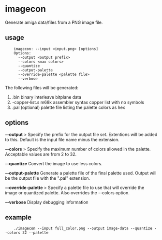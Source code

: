 imagecon
========

Generate amiga data/files from a PNG image file.

usage
-----
```
    imagecon: --input <input.png> [options]
    Options:
      --output <output prefix>
      --colors <max colors>
      --quantize
      --output-palette
      --override-palette <palette file>
      --verbose
```

The following files will be generated:
1. <output prefix>.bin		binary interleave bitplane data
2. <output prefix>-copper-list.s 	m68k assembler syntax copper list with no symbols
3. <output prefix>.pal		(optional) palette file listing the palette colors as hex

options
-------
**--output** <output prefix>>
Specify the prefix for the output file set. Extentions will be added to this. Default is the input file name minus the extension.

**--colors** <max colors>>
Specify the maximum number of colors allowed in the palette. Acceptable values are from 2 to 32.

**--quantize**
Convert the image to use less colors.

**--output-palette**
Generate a palette file of the final palette used. Output will be the output file with the ".pal" extension.

**--override-palette** <palette file>>
Specify a palette file to use that will override the image or quantized palette. Also overrides the --colors option.

**--verbose**
Display debugging information

example
-------
```
    ./imagecon --input full_color.png --output image-data --quantize --colors 32 --palette
```
